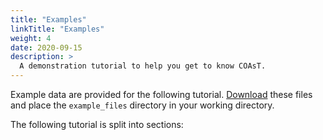 ```yaml
---
title: "Examples"
linkTitle: "Examples"
weight: 4
date: 2020-09-15
description: >
  A demonstration tutorial to help you get to know COAsT.
---
```


Example data are provided for the following tutorial. [Download](https://linkedsystems.uk/erddap/files/COAsT_example_files/) these files and place the ``example_files`` directory in your
working directory.

The following tutorial is split into sections:

